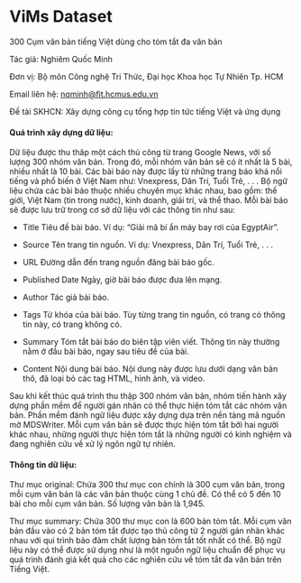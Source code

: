 # ViMs Dataset
300 Cụm văn bản tiếng Việt dùng cho tóm tắt đa văn bản

Tác giả: Nghiêm Quốc Minh

Đơn vị: Bộ môn Công nghệ Tri Thức, Đại học Khoa học Tự Nhiên Tp. HCM

Email liên hệ: nqminh@fit.hcmus.edu.vn

Đề tài SKHCN: Xây dựng công cụ tổng hợp tin tức tiếng Việt và ứng dụng

#### Quá trình xây dựng dữ liệu: 

Dữ liệu được thu thâp một cách thủ công từ trang Google News, với số lượng 300 nhóm văn bản. Trong đó, mỗi nhóm văn bản sẽ có ít nhất là 5 bài, nhiều nhất là 10 bài. Các bài báo này được lấy từ những trang báo khá nổi tiếng và phổ biến ở Việt Nam như: Vnexpress, Dân Trí, Tuổi Trẻ, . . . Bộ ngữ liệu chứa các bài báo thuộc nhiều chuyên mục khác nhau, bao gồm: thế giới, Việt Nam (tin trong nước), kinh doanh, giải trí, và thể thao. Mỗi bài báo sẽ được lưu trữ trong cơ sở dữ liệu với các thông tin như sau: 

* Title Tiêu đề bài báo. Ví dụ: “Giải mã bí ẩn máy bay rơi của EgyptAir”. 
   
* Source Tên trang tin nguồn. Ví dụ: Vnexpress, Dân Trí, Tuổi Trẻ, . . .

* URL Đường dẫn đến trang nguồn đăng bài báo gốc.

* Published Date Ngày, giờ bài báo được đưa lên mạng.

* Author Tác giả bài báo.

* Tags Từ khóa của bài báo. Tùy từng trang tin nguồn, có trang có thông tin này, có trang không có.

* Summary Tóm tắt bài báo do biên tập viên viết. Thông tin này thường nằm ở đầu bài báo, ngay sau tiêu đề của bài.

* Content Nội dung bài báo. Nội dung này được lưu dưới dạng văn bản thô, đã loại bỏ các tag HTML, hình ảnh, và video.

Sau khi kết thúc quá trình thu thập 300 nhóm văn bản, nhóm tiến hành xây dựng phần mềm để người gán nhãn có thể thực hiện tóm tắt các nhóm văn bản. Phần mềm đánh ngữ liệu được xây dựng dựa trên nền tảng mã nguồn mở MDSWriter. Mỗi cụm văn bản sẽ được thực hiện tóm tắt bởi hai người khác nhau, những người thực hiện tóm tắt là những người có kinh nghiệm và đang nghiên cứu về xử lý ngôn ngữ tự nhiên.

#### Thông tin dữ liệu:

Thư mục original: Chứa 300 thư mục con chính là 300 cụm văn bản, trong mỗi cụm văn bản là các văn bản thuộc cùng 1 chủ đề. Có thể có 5 đến 10 bài cho mỗi cụm văn bản. Số lượng văn bản là 1,945.

Thư mục summary: Chứa 300 thư mục con là 600 bản tóm tắt. Mỗi cụm văn bản đầu vào có 2 bản tóm tắt được tạo thủ công từ 2 người gán nhãn khác nhau với qui trình bảo đảm chất lượng bản tóm tắt tốt nhất có thể. Bộ ngữ liệu này có thể được sử dụng như là một nguồn ngữ liệu chuẩn để phục vụ quá trình đánh giá kết quả cho các nghiên cứu về tóm tắt đa văn bản trên Tiếng Việt.
